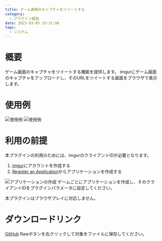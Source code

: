 ```yaml
---
title: ゲーム画面のキャプチャをツイートする
category:
  - プラグイン解説
date: 2023-03-05 19:31:00
tags:
  - システム
---
```


# 概要

ゲーム画面のキャプチャをツイートする機能を提供します。
imgurにゲーム画面のキャプチャをアップロードし、そのURLをツイートする画面をブラウザで表示します。

# 使用例

![使用例](tweet.png "使用例")
![使用例](tweet-screenshot.png "使用例")

# 利用の前提

本プラグインの利用のためには、imgurのクライアントIDが必要となります。

1. [imgur](https://imgur.com/)にアカウントを作成する
2. [Register an Application](https://api.imgur.com/oauth2/addclient)からアプリケーションを作成する

![アプリケーションの作成](register-an-application.png "アプリケーションの作成")
ゲームごとにアプリケーションを作成し、そのクライアントIDをプラグインパラメータに設定してください。

本プラグインはブラウザプレイに対応しません。

# ダウンロードリンク

[GitHub](https://github.com/elleonard/DarkPlasma-MZ-Plugins/blob/release/DarkPlasma_TweetScreenshot.js)
Rawボタンを右クリックして対象をファイルに保存してください。
